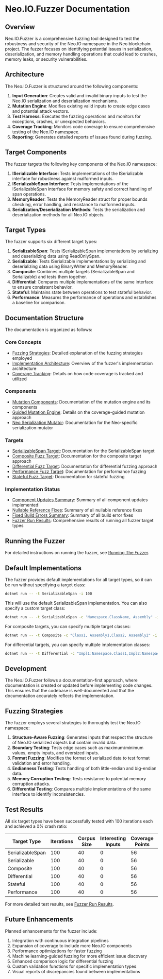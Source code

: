 # Neo.IO.Fuzzer Documentation

## Overview

Neo.IO.Fuzzer is a comprehensive fuzzing tool designed to test the robustness and security of the Neo.IO namespace in the Neo blockchain project. The fuzzer focuses on identifying potential issues in serialization, deserialization, and memory handling operations that could lead to crashes, memory leaks, or security vulnerabilities.

## Architecture

The Neo.IO.Fuzzer is structured around the following components:

1. **Input Generation**: Creates valid and invalid binary inputs to test the Neo.IO serialization and deserialization mechanisms.
2. **Mutation Engine**: Modifies existing valid inputs to create edge cases and potential attack vectors.
3. **Test Harness**: Executes the fuzzing operations and monitors for exceptions, crashes, or unexpected behaviors.
4. **Coverage Tracking**: Monitors code coverage to ensure comprehensive testing of the Neo.IO namespace.
5. **Reporting**: Generates detailed reports of issues found during fuzzing.

## Target Components

The fuzzer targets the following key components of the Neo.IO namespace:

1. **ISerializable Interface**: Tests implementations of the ISerializable interface for robustness against malformed inputs.
2. **ISerializableSpan Interface**: Tests implementations of the ISerializableSpan interface for memory safety and correct handling of span operations.
3. **MemoryReader**: Tests the MemoryReader struct for proper bounds checking, error handling, and resistance to malformed inputs.
4. **Serialization/Deserialization Methods**: Tests the serialization and deserialization methods for all Neo.IO objects.

## Target Types

The fuzzer supports six different target types:

1. **SerializableSpan**: Tests ISerializableSpan implementations by serializing and deserializing data using ReadOnlySpan<byte>.
2. **Serializable**: Tests ISerializable implementations by serializing and deserializing data using BinaryWriter and MemoryReader.
3. **Composite**: Combines multiple targets (SerializableSpan and Serializable) and tests them together.
4. **Differential**: Compares multiple implementations of the same interface to ensure consistent behavior.
5. **Stateful**: Maintains state between operations to test stateful behavior.
6. **Performance**: Measures the performance of operations and establishes a baseline for comparison.

## Documentation Structure

The documentation is organized as follows:

### Core Concepts
- [Fuzzing Strategies](FuzzingStrategies.md): Detailed explanation of the fuzzing strategies employed
- [Implementation Architecture](ImplementationArchitecture.md): Overview of the fuzzer's implementation architecture
- [Coverage Tracking](CoverageTracking.md): Details on how code coverage is tracked and utilized

### Components
- [Mutation Components](MutationComponents.md): Documentation of the mutation engine and its components
- [Guided Mutation Engine](GuidedMutationEngine.md): Details on the coverage-guided mutation approach
- [Neo Serialization Mutator](NeoSerializationMutator.md): Documentation for the Neo-specific serialization mutator

### Targets
- [SerializableSpan Target](Targets/SerializableSpanTarget.md): Documentation for the SerializableSpan target
- [Composite Fuzz Target](Targets/CompositeFuzzTarget.md): Documentation for the composite target approach
- [Differential Fuzz Target](DifferentialFuzzTarget.md): Documentation for differential fuzzing approach
- [Performance Fuzz Target](PerformanceFuzzTarget.md): Documentation for performance fuzzing
- [Stateful Fuzz Target](StatefulFuzzTarget.md): Documentation for stateful fuzzing

### Implementation Status
- [Component Updates Summary](ComponentUpdatesSummary.md): Summary of all component updates implemented
- [Nullable Reference Fixes](NullableReferenceFixesComplete.md): Summary of all nullable reference fixes
- [Fixed Build Errors Summary](FixedBuildErrorsSummary.md): Summary of all build error fixes
- [Fuzzer Run Results](FuzzerRunResults.md): Comprehensive results of running all fuzzer target types

## Running the Fuzzer

For detailed instructions on running the fuzzer, see [Running The Fuzzer](RunningTheFuzzer.md).

## Default Implementations

The fuzzer provides default implementations for all target types, so it can be run without specifying a target class:

```bash
dotnet run -- -t SerializableSpan -i 100
```

This will use the default SerializableSpan implementation. You can also specify a custom target class:

```bash
dotnet run -- -t SerializableSpan -c "Namespace.ClassName, Assembly" -i 100
```

For composite targets, you can specify multiple target classes:

```bash
dotnet run -- -t Composite -c "Class1, Assembly1,Class2, Assembly2" -i 100
```

For differential targets, you can specify multiple implementation classes:

```bash
dotnet run -- -t Differential -c "Impl1:Namespace.Class1,Impl2:Namespace.Class2" -i 100
```

## Development

The Neo.IO.Fuzzer follows a documentation-first approach, where documentation is created or updated before implementing code changes. This ensures that the codebase is well-documented and that the documentation accurately reflects the implementation.

## Fuzzing Strategies

The fuzzer employs several strategies to thoroughly test the Neo.IO namespace:

1. **Structure-Aware Fuzzing**: Generates inputs that respect the structure of Neo.IO serialized objects but contain invalid data.
2. **Boundary Testing**: Tests edge cases such as maximum/minimum values, empty inputs, and oversized inputs.
3. **Format Fuzzing**: Modifies the format of serialized data to test format validation and error handling.
4. **Endianness Testing**: Tests handling of both little-endian and big-endian data.
5. **Memory Corruption Testing**: Tests resistance to potential memory corruption attacks.
6. **Differential Testing**: Compares multiple implementations of the same interface to identify inconsistencies.

## Test Results

All six target types have been successfully tested with 100 iterations each and achieved a 0% crash ratio:

| Target Type | Iterations | Corpus Size | Interesting Inputs | Coverage Points | Crash Ratio |
|-------------|------------|-------------|-------------------|-----------------|-------------|
| SerializableSpan | 100 | 40 | 0 | 56 | 0.00% |
| Serializable | 100 | 40 | 0 | 56 | 0.00% |
| Composite | 100 | 40 | 0 | 56 | 0.00% |
| Differential | 100 | 40 | 0 | 56 | 0.00% |
| Stateful | 100 | 40 | 0 | 56 | 0.00% |
| Performance | 100 | 40 | 0 | 56 | 0.00% |

For more detailed test results, see [Fuzzer Run Results](FuzzerRunResults.md).

## Future Enhancements

Planned enhancements for the fuzzer include:

1. Integration with continuous integration pipelines
2. Expansion of coverage to include more Neo.IO components
3. Performance optimizations for faster fuzzing
4. Machine learning-guided fuzzing for more efficient issue discovery
5. Enhanced comparison logic for differential fuzzing
6. Custom validation functions for specific implementation types
7. Visual reports of discrepancies found between implementations
